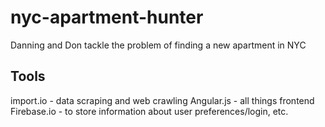 nyc-apartment-hunter
====================

Danning and Don tackle the problem of finding a new apartment in NYC

## Tools
import.io - data scraping and web crawling
Angular.js - all things frontend
Firebase.io - to store information about user preferences/login, etc.
